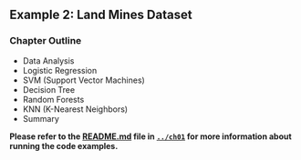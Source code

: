 ##  Example 2: Land Mines Dataset

### Chapter Outline

- Data Analysis
- Logistic Regression
- SVM (Support Vector Machines)
- Decision Tree
- Random Forests
- KNN (K-Nearest Neighbors)
- Summary

**Please refer to the [README.md](../ch01/README.md) file in [`../ch01`](../ch01) for more information about running the code examples.**